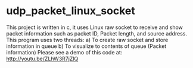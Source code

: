 udp_packet_linux_socket
=======================

This project is written in c, it uses Linux raw socket to receive and show packet information such as packet ID, Packet length, and source address.  This program uses two threads: a) To create raw socket and store information in queue b) To visualize to contents of queue (Packet information)
Please see a demo of this code at: http://youtu.be/ZLhW3R7jZlQ
